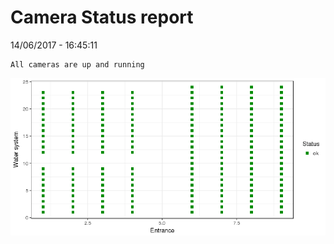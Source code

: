 Camera Status report
================
14/06/2017 - 16:45:11

    All cameras are up and running

![](camreport_files/figure-markdown_github/unnamed-chunk-2-1.png)
